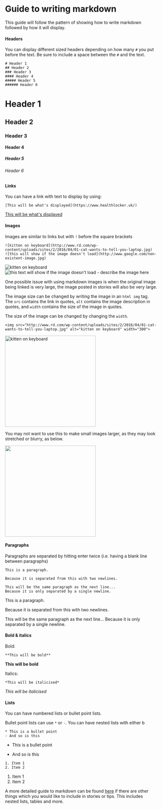 # Guide to writing markdown

This guide will follow the pattern of showing how to write markdown followed by
how it will display.

#### Headers

You can display different sized headers depending on how many `#` you put
before the text. Be sure to include a space between the `#` and the text.

```
# Header 1
## Header 2
### Header 3
#### Header 4
##### Header 5
###### Header 6
```

# Header 1
## Header 2
### Header 3
#### Header 4
##### Header 5
###### Header 6

#### Links
You can have a link with text to display by using:

```
[This will be what's displayed](https://www.healthlocker.uk/)
```
[This will be what's displayed](https://www.healthlocker.uk/)

#### Images

Images are similar to links but with `!` before the square brackets

```
![kitten on keyboard](http://www.rd.com/wp-content/uploads/sites/2/2016/04/01-cat-wants-to-tell-you-laptop.jpg)
![this will show if the image doesn't load](http://www.google.com/non-existent-image.jpg)
```
![kitten on keyboard](http://www.rd.com/wp-content/uploads/sites/2/2016/04/01-cat-wants-to-tell-you-laptop.jpg)
![this text will show if the image doesn't load - describe the image here](http://www.google.com/non-existent-image.jpg)

One possible issue with using markdown images is when the original image being
linked is very large, the image posted in stories will also be very large.

The image size can be changed by writing the image in an `html img` tag. The
`src` contains the link in quotes, `alt` contains the image description in
quotes, and `width` contains the size of the image in quotes.

The size of the image can be changed by changing the `width`.

`<img src="http://www.rd.com/wp-content/uploads/sites/2/2016/04/01-cat-wants-to-tell-you-laptop.jpg" alt="kitten on keyboard" width="300">`

<img src="http://www.rd.com/wp-content/uploads/sites/2/2016/04/01-cat-wants-to-tell-you-laptop.jpg" alt="kitten on keyboard" width="300">

You may not want to use this to make small images larger, as they may look
stretched or blurry, as below.

<img src="http://68.media.tumblr.com/avatar_995d57aef8ef_128.png" width="300">

#### Paragraphs

Paragraphs are separated by hitting enter twice (i.e. having a blank line
between paragraphs)

```
This is a paragraph.

Because it is separated from this with two newlines.

This will be the same paragraph as the next line...
Because it is only separated by a single newline.
```
This is a paragraph.

Because it is separated from this with two newlines.

This will be the same paragraph as the next line...
Because it is only separated by a single newline.

#### Bold & italics

Bold:
```
**This will be bold**
```
**This will be bold**

Italics:
```
*This will be italicised*
```
*This will be italicised*

#### Lists
You can have numbered lists or bullet point lists.

Bullet point lists can use `*` or `-`. You can have nested lists with either b

```
* This is a bullet point
- And so is this
```
* This is a bullet point
- And so is this

```
1. Item 1
2. Item 2
```
1. Item 1
2. Item 2

A more detailed guide to markdown can be found
[here](https://github.com/adam-p/markdown-here/wiki/Markdown-Cheatsheet)
if there are other things which you would like to include in stories or tips.
This includes nested lists, tables and more.
